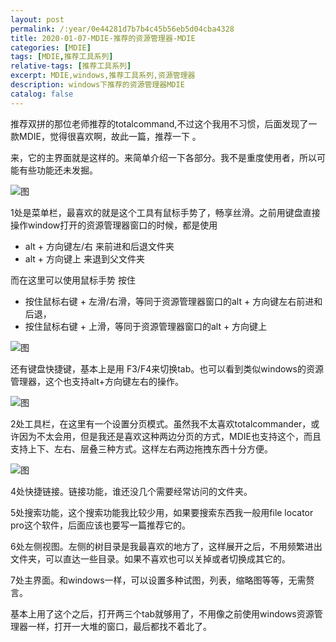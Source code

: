 ```yaml
---
layout: post
permalink: /:year/0e44281d7b7b4c45b56eb5d04cba4328
title: 2020-01-07-MDIE-推荐的资源管理器-MDIE
categories: [MDIE]
tags: [MDIE,推荐工具系列]
relative-tags: [推荐工具系列]
excerpt: MDIE,windows,推荐工具系列,资源管理器
description: windows下推荐的资源管理器MDIE
catalog: false
---
```


推荐双拼的那位老师推荐的totalcommand,不过这个我用不习惯，后面发现了一款MDIE，觉得很喜欢啊，故此一篇，推荐一下 。

来，它的主界面就是这样的。来简单介绍一下各部分。我不是重度使用者，所以可能有些功能还未发掘。

![图](https://gitee.com/linxingyang/at-2020-10-02-image/raw/master/image/M-MDIE/image/2020-01-07/01.png)

1处是菜单栏，最喜欢的就是这个工具有鼠标手势了，畅享丝滑。之前用键盘直接操作window打开的资源管理器窗口的时候，都是使用 

- alt + 方向键左/右 来前进和后退文件夹
- alt + 方向键上 来退到父文件夹

而在这里可以使用鼠标手势 按住

- 按住鼠标右键 + 左滑/右滑，等同于资源管理器窗口的alt + 方向键左右前进和后退，
- 按住鼠标右键 + 上滑，等同于资源管理器窗口的alt + 方向键上

![图](https://gitee.com/linxingyang/at-2020-10-02-image/raw/master/image/M-MDIE/image/2020-01-07/02.png)



还有键盘快捷键，基本上是用 F3/F4来切换tab。也可以看到类似windows的资源管理器，这个也支持alt+方向键左右的操作。


![图](https://gitee.com/linxingyang/at-2020-10-02-image/raw/master/image/M-MDIE/image/2020-01-07/03.png)



2处工具栏，在这里有一个设置分页模式。虽然我不太喜欢totalcommander，或许因为不太会用，但是我还是喜欢这种两边分页的方式，MDIE也支持这个，而且支持上下、左右、层叠三种方式。这样左右两边拖拽东西十分方便。

![图](https://gitee.com/linxingyang/at-2020-10-02-image/raw/master/image/M-MDIE/image/2020-01-07/04.png)

4处快捷链接。链接功能，谁还没几个需要经常访问的文件夹。

5处搜索功能，这个搜索功能我比较少用，如果要搜索东西我一般用file locator pro这个软件，后面应该也要写一篇推荐它的。

6处左侧视图。左侧的树目录是我最喜欢的地方了，这样展开之后，不用频繁进出文件夹，可以直达一些目录。如果不喜欢也可以关掉或者切换成其它的。

7处主界面。和windows一样，可以设置多种试图，列表，缩略图等等，无需赘言。



基本上用了这个之后，打开两三个tab就够用了，不用像之前使用windows资源管理器一样，打开一大堆的窗口，最后都找不着北了。